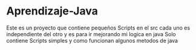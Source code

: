 # Aprendizaje-Java
Este es un proyecto que contiene pequeños Scripts en el src cada uno es independiente del otro y es para ir mejorando mi logica en java
Solo contiene Scripts simples y como funcionan algunos metodos de java
